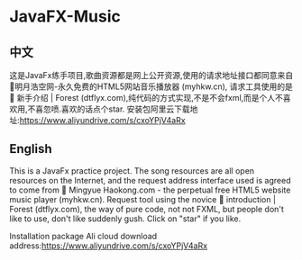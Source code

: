 # JavaFX-Music
## 中文
这是JavaFx练手项目,歌曲资源都是网上公开资源,使用的请求地址接口都同意来自🎵明月浩空网-永久免费的HTML5网站音乐播放器 (myhkw.cn),
请求工具使用的是🎁 新手介绍 | Forest (dtflyx.com),纯代码的方式实现,不是不会fxml,而是个人不喜欢用,不喜忽喷.喜欢的话点个star.
安装包阿里云下载地址:https://www.aliyundrive.com/s/cxoYPjV4aRx

## English
This is a JavaFx practice project. The song resources are all open resources on the Internet, and the request address interface used is agreed to come from 🎵 Mingyue Haokong.com - the perpetual free HTML5 website music player (myhkw.cn).
Request tool using the novice 🎁 introduction | Forest (dtflyx.com), the way of pure code, not not FXML, but people don't like to use, don't like suddenly gush. Click on "star" if you like.

Installation package Ali cloud download address:https://www.aliyundrive.com/s/cxoYPjV4aRx
